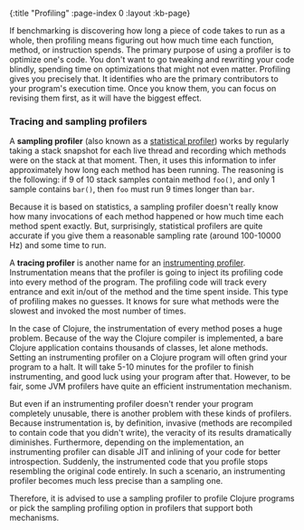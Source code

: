 {:title "Profiling"
 :page-index 0
 :layout :kb-page}

If benchmarking is discovering how long a piece of code takes to run as a whole,
then profiling means figuring out how much time each function, method, or
instruction spends. The primary purpose of using a profiler is to optimize one's
code. You don't want to go tweaking and rewriting your code blindly, spending
time on optimizations that might not even matter. Profiling gives you precisely
that. It identifies who are the primary contributors to your program's execution
time. Once you know them, you can focus on revising them first, as it will have
the biggest effect.

### Tracing and sampling profilers

A **sampling profiler** (also known as a [statistical
profiler](https://en.wikipedia.org/wiki/Profiling_\(computer_programming\)#Statistical_profilers))
works by regularly taking a stack snapshot for each live thread and recording
which methods were on the stack at that moment. Then, it uses this information
to infer approximately how long each method has been running. The reasoning is
the following: if 9 of 10 stack samples contain method `foo()`, and only 1
sample contains `bar()`, then `foo` must run 9 times longer than `bar`.

Because it is based on statistics, a sampling profiler doesn't really know how
many invocations of each method happened or how much time each method spent
exactly. But, surprisingly, statistical profilers are quite accurate if you give
them a reasonable sampling rate (around 100-10000 Hz) and some time to run.

A **tracing profiler** is another name for an [instrumenting
profiler](https://en.wikipedia.org/wiki/Profiling_\(computer_programming\)#Instrumentation).
Instrumentation means that the profiler is going to inject its profiling code
into every method of the program. The profiling code will track every entrance
and exit in/out of the method and the time spent inside. This type of profiling
makes no guesses. It knows for sure what methods were the slowest and invoked
the most number of times.

In the case of Clojure, the instrumentation of every method poses a huge
problem. Because of the way the Clojure compiler is implemented, a bare Clojure
application contains thousands of classes, let alone methods. Setting an
instrumenting profiler on a Clojure program will often grind your program to a
halt. It will take 5-10 minutes for the profiler to finish instrumenting, and
good luck using your program after that. However, to be fair, some JVM profilers
have quite an efficient instrumentation mechanism.

But even if an instrumenting profiler doesn't render your program completely
unusable, there is another problem with these kinds of profilers. Because
instrumentation is, by definition, invasive (methods are recompiled to contain
code that you didn't write), the veracity of its results dramatically
diminishes. Furthermore, depending on the implementation, an instrumenting
profiler can disable JIT and inlining of your code for better introspection.
Suddenly, the instrumented code that you profile stops resembling the original
code entirely. In such a scenario, an instrumenting profiler becomes much less
precise than a sampling one.

Therefore, it is advised to use a sampling profiler to profile Clojure programs
or pick the sampling profiling option in profilers that support both mechanisms.
